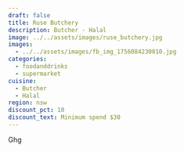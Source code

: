 ```yaml
---
draft: false
title: Ruse Butchery
description: Butcher - Halal
image: ../../assets/images/ruse_butchery.jpg
images:
  - ../../assets/images/fb_img_1756084230010.jpg
categories:
  - foodanddrinks
  - supermarket
cuisine:
  - Butcher
  - Halal
region: nsw
discount_pct: 10
discount_text: Minimum spend $30
---
```

Ghg
